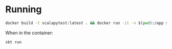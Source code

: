 # Running

```bash
docker build -t scalapytest:latest . && docker run -it -v $(pwd):/app scalapytest:latest
```

When in the container:

```bash
sbt run
```
